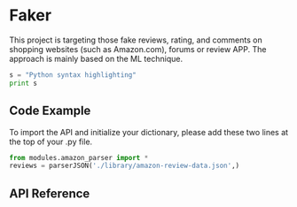 # Faker

This project is targeting those fake reviews, rating, and comments on shopping websites (such as Amazon.com), forums or review APP. The approach is mainly based on the ML technique.

```python
s = "Python syntax highlighting"
print s
```

## Code Example
To import the API and initialize your dictionary, please add these two lines at the top of your .py file.
```python
from modules.amazon_parser import *
reviews = parserJSON('./library/amazon-review-data.json',)
```

## API Reference

